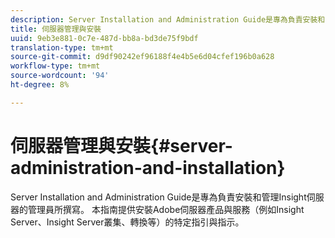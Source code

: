 ```yaml
---
description: Server Installation and Administration Guide是專為負責安裝和管理Insight伺服器的管理員所撰寫。 本指南提供安裝Adobe伺服器產品與服務（例如Insight Server、Insight Server叢集、轉換等）的特定指引與指示。
title: 伺服器管理與安裝
uuid: 9eb3e881-0c7e-487d-bb8a-bd3de75f9bdf
translation-type: tm+mt
source-git-commit: d9df90242ef96188f4e4b5e6d04cfef196b0a628
workflow-type: tm+mt
source-wordcount: '94'
ht-degree: 8%

---
```



# 伺服器管理與安裝{#server-administration-and-installation}

Server Installation and Administration Guide是專為負責安裝和管理Insight伺服器的管理員所撰寫。 本指南提供安裝Adobe伺服器產品與服務（例如Insight Server、Insight Server叢集、轉換等）的特定指引與指示。

